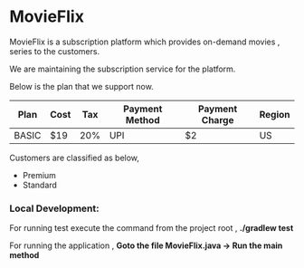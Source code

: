 # MovieFlix
MovieFlix is a subscription platform which provides on-demand movies , series to the customers.

We are maintaining the subscription service for the platform.

Below is the plan that we support now.

| Plan | Cost | Tax | Payment Method | Payment Charge | Region |
| --- | --- | --- | --- | --- | --- |
| BASIC | $19 | 20% | UPI | $2 | US |

Customers are classified as below,

- Premium
- Standard

### Local Development:

For running test execute the command from the project root ,
  **./gradlew test**

For running the application ,
  **Goto the file MovieFlix.java -> Run the main method**

